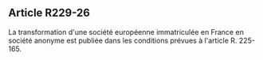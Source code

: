 Article R229-26
----
La transformation d'une société européenne immatriculée en France en société
anonyme est publiée dans les conditions prévues à l'article R. 225-165.
